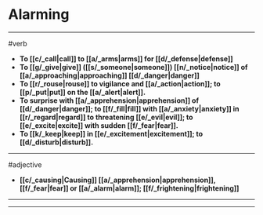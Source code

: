# Alarming
---
#verb
- **To [[c/_call|call]] to [[a/_arms|arms]] for [[d/_defense|defense]]**
- **To [[g/_give|give]] ([[s/_someone|someone]]) [[n/_notice|notice]] of [[a/_approaching|approaching]] [[d/_danger|danger]]**
- **To [[r/_rouse|rouse]] to vigilance and [[a/_action|action]]; to [[p/_put|put]] on the [[a/_alert|alert]].**
- **To surprise with [[a/_apprehension|apprehension]] of [[d/_danger|danger]]; to [[f/_fill|fill]] with [[a/_anxiety|anxiety]] in [[r/_regard|regard]] to threatening [[e/_evil|evil]]; to [[e/_excite|excite]] with sudden [[f/_fear|fear]].**
- **To [[k/_keep|keep]] in [[e/_excitement|excitement]]; to [[d/_disturb|disturb]].**
---
#adjective
- **[[c/_causing|Causing]] [[a/_apprehension|apprehension]], [[f/_fear|fear]] or [[a/_alarm|alarm]]; [[f/_frightening|frightening]]**
---
---
